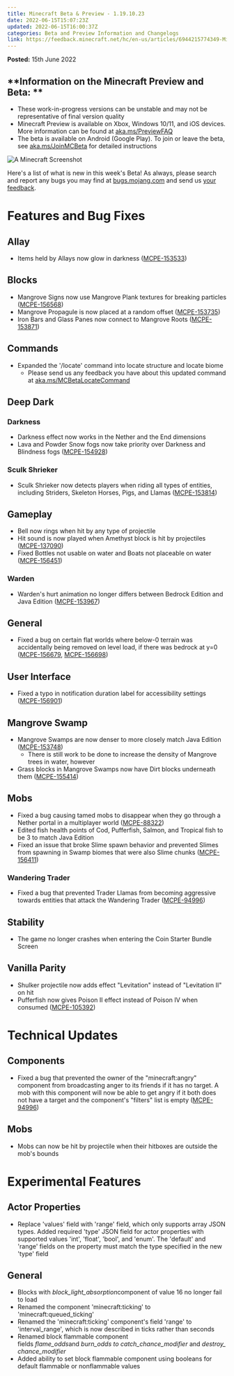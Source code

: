 ```yaml
---
title: Minecraft Beta & Preview - 1.19.10.23
date: 2022-06-15T15:07:23Z
updated: 2022-06-15T16:00:37Z
categories: Beta and Preview Information and Changelogs
link: https://feedback.minecraft.net/hc/en-us/articles/6944215774349-Minecraft-Beta-Preview-1-19-10-23
---
```


**Posted:** 15th June 2022

## **Information on the Minecraft Preview and Beta: **

-   These work-in-progress versions can be unstable and may not be representative of final version quality
-   Minecraft Preview is available on Xbox, Windows 10/11, and iOS devices. More information can be found at [aka.ms/PreviewFAQ](http://aka.ms/PreviewFAQ)
-   The beta is available on Android (Google Play). To join or leave the beta, see [aka.ms/JoinMCBeta](https://aka.ms/JoinMCBeta) for detailed instructions 

![A Minecraft Screenshot](https://feedback.minecraft.net/hc/article_attachments/6944013413389/Screenshot_2022-06-14_134716.jpg)

Here\'s a list of what is new in this week\'s Beta! As always, please search and report any bugs you may find at [bugs.mojang.com](http://bugs.mojang.com/) and send us [your feedback](https://aka.ms/MinecraftBetaFeedback).

# **Features and Bug Fixes**

## **Allay**

-   Items held by Allays now glow in darkness ([MCPE-153533](https://bugs.mojang.com/browse/MCPE-153533))

## **Blocks**

-   Mangrove Signs now use Mangrove Plank textures for breaking particles ([MCPE-156568](https://bugs.mojang.com/browse/MCPE-156568))
-   Mangrove Propagule is now placed at a random offset ([MCPE-153735](https://bugs.mojang.com/browse/MCPE-153735))
-   Iron Bars and Glass Panes now connect to Mangrove Roots ([MCPE-153871](https://bugs.mojang.com/browse/MCPE-153871))

## **Commands**

-   Expanded the \'/locate\' command into locate structure and locate biome
    -   Please send us any feedback you have about this updated command at [aka.ms/MCBetaLocateCommand](https://aka.ms/MCBetaLocateCommand)

## **Deep Dark**

### **Darkness**

-   Darkness effect now works in the Nether and the End dimensions
-   Lava and Powder Snow fogs now take priority over Darkness and Blindness fogs ([MCPE-154928](https://bugs.mojang.com/browse/MCPE-154928))

### **Sculk Shrieker**

-   Sculk Shrieker now detects players when riding all types of entities, including Striders, Skeleton Horses, Pigs, and Llamas ([MCPE-153814](https://bugs.mojang.com/browse/MCPE-153814))

## **Gameplay**

-   Bell now rings when hit by any type of projectile
-   Hit sound is now played when Amethyst block is hit by projectiles ([MCPE-137090](https://bugs.mojang.com/browse/MCPE-137090))
-   Fixed Bottles not usable on water and Boats not placeable on water ([MCPE-156451](https://bugs.mojang.com/browse/MCPE-156451))

### **Warden**

-   Warden\'s hurt animation no longer differs between Bedrock Edition and Java Edition ([MCPE-153967](https://bugs.mojang.com/browse/MCPE-153967))

## **General**

-   Fixed a bug on certain flat worlds where below-0 terrain was accidentally being removed on level load, if there was bedrock at y=0 ([MCPE-156679](https://bugs.mojang.com/browse/MCPE-156679), [MCPE-156698](https://bugs.mojang.com/browse/MCPE-156698))

## **User Interface**

-   Fixed a typo in notification duration label for accessibility settings ([MCPE-156901](https://bugs.mojang.com/browse/MCPE-156901))

## **Mangrove Swamp**

-   Mangrove Swamps are now denser to more closely match Java Edition ([MCPE-153748](https://bugs.mojang.com/browse/MCPE-153748))
    -   There is still work to be done to increase the density of Mangrove trees in water, however
-   Grass blocks in Mangrove Swamps now have Dirt blocks underneath them ([MCPE-155414](https://bugs.mojang.com/browse/MCPE-155414))

## **Mobs**

-   Fixed a bug causing tamed mobs to disappear when they go through a Nether portal in a multiplayer world ([MCPE-88322](https://bugs.mojang.com/browse/MCPE-88322))
-   Edited fish health points of Cod, Pufferfish, Salmon, and Tropical fish to be 3 to match Java Edition
-   Fixed an issue that broke Slime spawn behavior and prevented Slimes from spawning in Swamp biomes that were also Slime chunks ([MCPE-156411](https://bugs.mojang.com/browse/MCPE-156411))

### **Wandering Trader**

-   Fixed a bug that prevented Trader Llamas from becoming aggressive towards entities that attack the Wandering Trader ([MCPE-94996](https://bugs.mojang.com/browse/MCPE-94996))

## **Stability**

-   The game no longer crashes when entering the Coin Starter Bundle Screen

## **Vanilla Parity**

-   Shulker projectile now adds effect \"Levitation\" instead of \"Levitation II\" on hit
-   Pufferfish now gives Poison II effect instead of Poison IV when consumed ([MCPE-105392](https://bugs.mojang.com/browse/MCPE-105392))

# **Technical Updates**

## **Components**

-   Fixed a bug that prevented the owner of the \"minecraft:angry\" component from broadcasting anger to its friends if it has no target. A mob with this component will now be able to get angry if it both does not have a target and the component\'s \"filters\" list is empty ([MCPE-94996](https://bugs.mojang.com/browse/MCPE-94996))

## **Mobs**

-   Mobs can now be hit by projectile when their hitboxes are outside the mob\'s bounds

# **Experimental Features**

## **Actor Properties**

-   Replace \'values\' field with \'range\' field, which only supports array JSON types. Added required \'type\' JSON field for actor properties with supported values \'int\', \'float\', \'bool\', and \'enum\'. The \'default\' and \'range\' fields on the property must match the type specified in the new \'type\' field

## **General**

-   Blocks with *block_light_absorption*component of value 16 no longer fail to load
-   Renamed the component \'minecraft:ticking\' to \'minecraft:queued_ticking\'
-   Renamed the \'minecraft:ticking\' component\'s field \'range\' to \'interval_range\', which is now described in ticks rather than seconds
-   Renamed block flammable component fields *flame_odds*and *burn_odds to catch_chance_modifier* and *destroy_chance_modifier* 
-   Added ability to set block flammable component using booleans for default flammable or nonflammable values
